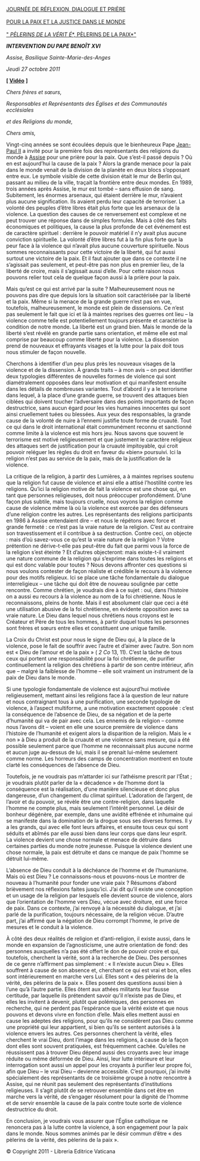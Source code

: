 [JOURNÉE DE RÉFLEXION, DIALOGUE ET PRIÈRE \
\
POUR LA PAIX ET LA JUSTICE DANS LE MONDE \
\
" *PÈLERINS DE LA VÉRIT* *É**, PÈLERINS DE LA PAIX*"](/content/benedict-xvi/fr/travels/2011/index_assisi.html)

***INTERVENTION*** ***DU PAPE BENOÎT XVI***

*Assise, Basilique Sainte-Marie-des-Anges*

*Jeudi* *27 octobre 2011*

**\[ [Vidéo](http://player.rv.va/vaticanplayer.asp?language=it&tic=VA_N2GDSIOH)** **\]**

*Chers frères et sœurs,*

*Responsables et Représentants des Églises et des Communautés ecclésiales*

*et des Religions du monde,*

*Chers amis,*

Vingt-cinq années se sont écoulées depuis que le bienheureux Pape [Jean-Paul II](/content/john-paul-ii/fr.html) a invité pour la première fois des représentants des religions du monde à [Assise](/content/john-paul-ii/fr/travels/sub_index1986/trav_perugia-assisi.html) pour une prière pour la paix. Que s’est-il passé depuis ? Où en est aujourd’hui la cause de la paix ? Alors la grande menace pour la paix dans le monde venait de la division de la planète en deux blocs s’opposant entre eux. Le symbole visible de cette division était le mur de Berlin qui, passant au milieu de la ville, traçait la frontière entre deux mondes. En 1989, trois années après Assise, le mur est tombé – sans effusion de sang. Subitement, les énormes arsenaux, qui étaient derrière le mur, n’avaient plus aucune signification. Ils avaient perdu leur capacité de terroriser. La volonté des peuples d’être libres était plus forte que les arsenaux de la violence. La question des causes de ce renversement est complexe et ne peut trouver une réponse dans de simples formules. Mais à côté des faits économiques et politiques, la cause la plus profonde de cet événement est de caractère spirituel : derrière le pouvoir matériel il n’y avait plus aucune conviction spirituelle. La volonté d’être libres fut à la fin plus forte que la peur face à la violence qui n’avait plus aucune couverture spirituelle. Nous sommes reconnaissants pour cette victoire de la liberté, qui fut aussi surtout une victoire de la paix. Et il faut ajouter que dans ce contexte il ne s’agissait pas seulement, et peut-être pas non plus en premier lieu, de la liberté de croire, mais il s’agissait aussi d’elle. Pour cette raison nous pouvons relier tout cela de quelque façon aussi à la prière pour la paix.

Mais qu’est ce qui est arrivé par la suite ? Malheureusement nous ne pouvons pas dire que depuis lors la situation soit caractérisée par la liberté et la paix. Même si la menace de la grande guerre n’est pas en vue, toutefois, malheureusement, le monde est plein de dissensions. Ce n’est pas seulement le fait que ici et là à maintes reprises des guerres ont lieu – la violence comme telle est potentiellement toujours présente et caractérise la condition de notre monde. La liberté est un grand bien. Mais le monde de la liberté s’est révélé en grande partie sans orientation, et même elle est mal comprise par beaucoup comme liberté pour la violence. La dissension prend de nouveaux et effrayants visages et la lutte pour la paix doit tous nous stimuler de façon nouvelle.

Cherchons à identifier d’un peu plus près les nouveaux visages de la violence et de la dissension. À grands traits – à mon avis – on peut identifier deux typologies différentes de nouvelles formes de violence qui sont diamétralement opposées dans leur motivation et qui manifestent ensuite dans les détails de nombreuses variantes. Tout d’abord il y a le terrorisme dans lequel, à la place d’une grande guerre, se trouvent des attaques bien ciblées qui doivent toucher l’adversaire dans des points importants de façon destructrice, sans aucun égard pour les vies humaines innocentes qui sont ainsi cruellement tuées ou blessées. Aux yeux des responsables, la grande cause de la volonté de nuire à l’ennemi justifie toute forme de cruauté. Tout ce qui dans le droit international était communément reconnu et sanctionné comme limite à la violence est mis hors jeu. Nous savons que souvent le terrorisme est motivé religieusement et que justement le caractère religieux des attaques sert de justification pour la cruauté impitoyable, qui croit pouvoir reléguer les règles du droit en faveur du «bien» poursuivi. Ici la religion n’est pas au service de la paix, mais de la justification de la violence.

La critique de la religion, à partir des Lumières, a à maintes reprises soutenu que la religion fut cause de violence et ainsi elle a attisé l’hostilité contre les religions. Qu’ici la religion motive de fait la violence est une chose qui, en tant que personnes religieuses, doit nous préoccuper profondément. D’une façon plus subtile, mais toujours cruelle, nous voyons la religion comme cause de violence même là où la violence est exercée par des défenseurs d’une religion contre les autres. Les représentants des religions participants en 1986 à Assise entendaient dire – et nous le répétons avec force et grande fermeté : ce n’est pas la vraie nature de la religion. C’est au contraire son travestissement et il contribue à sa destruction. Contre ceci, on objecte : mais d’où savez-vous ce qu’est la vraie nature de la religion ? Votre prétention ne dérive-t-elle pas peut-être du fait que parmi vous la force de la religion s’est éteinte ? Et d’autres objecteront: mais existe-t-il vraiment une nature commune de la religion qui s’exprime dans toutes les religions et qui est donc valable pour toutes ? Nous devons affronter ces questions si nous voulons contester de façon réaliste et crédible le recours à la violence pour des motifs religieux. Ici se place une tâche fondamentale du dialogue interreligieux – une tâche qui doit être de nouveau soulignée par cette rencontre. Comme chrétien, je voudrais dire à ce sujet : oui, dans l’histoire on a aussi eu recours à la violence au nom de la foi chrétienne. Nous le reconnaissons, pleins de honte. Mais il est absolument clair que ceci a été une utilisation abusive de la foi chrétienne, en évidente opposition avec sa vraie nature. Le Dieu dans lequel nous chrétiens nous croyons est le Créateur et Père de tous les hommes, à partir duquel toutes les personnes sont frères et sœurs entre elles et constituent une unique famille.

La Croix
du Christ est pour nous le signe de Dieu qui, à la place de la violence, pose le fait de souffrir avec l’autre et d’aimer avec l’autre. Son nom est « Dieu de l’amour et de la paix » ( *2 Co* 13, 11). C’est la tâche de tous ceux qui portent une responsabilité pour la foi chrétienne, de purifier continuellement la religion des chrétiens à partir de son centre intérieur, afin que – malgré la faiblesse de l’homme – elle soit vraiment un instrument de la paix de Dieu dans le monde.

Si une typologie fondamentale de violence est aujourd’hui motivée religieusement, mettant ainsi les religions face à la question de leur nature et nous contraignant tous à une purification, une seconde typologie de violence, à l’aspect multiforme, a une motivation exactement opposée : c’est la conséquence de l’absence de Dieu, de sa négation et de la perte d’humanité qui va de pair avec cela. Les ennemis de la religion – comme nous l’avons dit – voient en elle une source première de violence dans l’histoire de l’humanité et exigent alors la disparition de la religion. Mais le « non » à Dieu a produit de la cruauté et une violence sans mesure, qui a été possible seulement parce que l’homme ne reconnaissait plus aucune norme et aucun juge au-dessus de lui, mais il se prenait lui-même seulement comme norme. Les horreurs des camps de concentration montrent en toute clarté les conséquences de l’absence de Dieu.

Toutefois, je ne voudrais pas m’attarder ici sur l’athéisme prescrit par l’État ; je voudrais plutôt parler de la « décadence » de l’homme dont la conséquence est la réalisation, d’une manière silencieuse et donc plus dangereuse, d’un changement du climat spirituel. L’adoration de l’argent, de l’avoir et du pouvoir, se révèle être une contre-religion, dans laquelle l’homme ne compte plus, mais seulement l’intérêt personnel. Le désir de bonheur dégénère, par exemple, dans une avidité effrénée et inhumaine qui se manifeste dans la domination de la drogue sous ses diverses formes. Il y a les grands, qui avec elle font leurs affaires, et ensuite tous ceux qui sont séduits et abîmés par elle aussi bien dans leur corps que dans leur esprit. La violence devient une chose normale et menace de détruire dans certaines parties du monde notre jeunesse. Puisque la violence devient une chose normale, la paix est détruite et dans ce manque de paix l’homme se détruit lui-même.

L’absence de Dieu conduit à la déchéance de l’homme et de l’humanisme. Mais où est Dieu ? Le connaissons-nous et pouvons-nous Le montrer de nouveau à l’humanité pour fonder une vraie paix ? Résumons d’abord brièvement nos réflexions faites jusqu’ici. J’ai dit qu’il existe une conception et un usage de la religion par lesquels elle devient source de violence, alors que l’orientation de l’homme vers Dieu, vécue avec droiture, est une force de paix. Dans ce contexte, j’ai renvoyé à la nécessité du dialogue, et j’ai parlé de la purification, toujours nécessaire, de la religion vécue. D’autre part, j’ai affirmé que la négation de Dieu corrompt l’homme, le prive de mesures et le conduit à la violence.

À côté des deux réalités de religion et d’anti-religion, il existe aussi, dans le monde en expansion de l’agnosticisme, une autre orientation de fond: des personnes auxquelles n’a pas été offert le don de pouvoir croire et qui, toutefois, cherchent la vérité, sont à la recherche de Dieu. Des personnes de ce genre n’affirment pas simplement : « Il n’existe aucun Dieu ». Elles souffrent à cause de son absence et, cherchant ce qui est vrai et bon, elles sont intérieurement en marche vers Lui. Elles sont « des pèlerins de la vérité, des pèlerins de la paix ». Elles posent des questions aussi bien à l’une qu’à l’autre partie. Elles ôtent aux athées militants leur fausse certitude, par laquelle ils prétendent savoir qu’il n’existe pas de Dieu, et elles les invitent à devenir, plutôt que polémiques, des personnes en recherche, qui ne perdent pas l’espérance que la vérité existe et que nous pouvons et devons vivre en fonction d’elle. Mais elles mettent aussi en cause les adeptes des religions, pour qu’ils ne considèrent pas Dieu comme une propriété qui leur appartient, si bien qu’ils se sentent autorisés à la violence envers les autres. Ces personnes cherchent la vérité, elles cherchent le vrai Dieu, dont l’image dans les religions, à cause de la façon dont elles sont souvent pratiquées, est fréquemment cachée. Qu’elles ne réussissent pas à trouver Dieu dépend aussi des croyants avec leur image réduite ou même déformée de Dieu. Ainsi, leur lutte intérieure et leur interrogation sont aussi un appel pour les croyants à purifier leur propre foi, afin que Dieu – le vrai Dieu – devienne accessible. C’est pourquoi, j’ai invité spécialement des représentants de ce troisième groupe à notre rencontre à Assise, qui ne réunit pas seulement des représentants d’institutions religieuses. Il s’agit plutôt de se retrouver ensemble dans cet être en marche vers la vérité, de s’engager résolument pour la dignité de l’homme et de servir ensemble la cause de la paix contre toute sorte de violence destructrice du droit.

En conclusion, je voudrais vous assurer que l’Église catholique ne renoncera pas à la lutte contre la violence, à son engagement pour la paix dans le monde. Nous sommes animés par le désir commun d’être « des pèlerins de la vérité, des pèlerins de la paix ».

© Copyright 2011 - Libreria Editrice Vaticana
